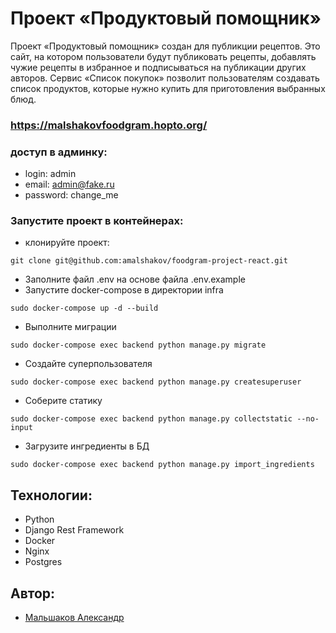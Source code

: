 # Проект «Продуктовый помощник»
Проект «Продуктовый помощник» создан для публикции рецептов. Это сайт, на котором пользователи будут публиковать рецепты, добавлять чужие рецепты в избранное и подписываться на публикации других авторов. Сервис «Список покупок» позволит пользователям создавать список продуктов, которые нужно купить для приготовления выбранных блюд.
### https://malshakovfoodgram.hopto.org/
### доступ в админку:
- login: admin
- email: admin@fake.ru
- password: change_me
### Запустите проект в контейнерах:
- клонируйте проект:
```
git clone git@github.com:amalshakov/foodgram-project-react.git
```
- Заполните файл .env на основе файла .env.example
- Запустите docker-compose в директории infra
```
sudo docker-compose up -d --build
```
- Выполните миграции
```
sudo docker-compose exec backend python manage.py migrate
```
- Создайте суперпользователя
```
sudo docker-compose exec backend python manage.py createsuperuser
```
- Соберите статику
```
sudo docker-compose exec backend python manage.py collectstatic --no-input
```
- Загрузите ингредиенты в БД
```
sudo docker-compose exec backend python manage.py import_ingredients
```
## Технологии:
- Python
- Django Rest Framework
- Docker
- Nginx
- Postgres
## Автор:
- [Мальшаков Александр](https://github.com/amalshakov)
